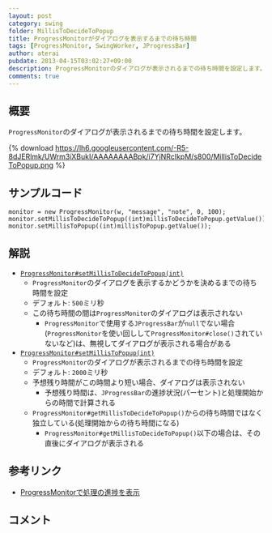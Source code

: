 ```yaml
---
layout: post
category: swing
folder: MillisToDecideToPopup
title: ProgressMonitorがダイアログを表示するまでの待ち時間
tags: [ProgressMonitor, SwingWorker, JProgressBar]
author: aterai
pubdate: 2013-04-15T03:02:27+09:00
description: ProgressMonitorのダイアログが表示されるまでの待ち時間を設定します。
comments: true
---
```

## 概要
`ProgressMonitor`のダイアログが表示されるまでの待ち時間を設定します。

{% download https://lh6.googleusercontent.com/-R5-8dJERlmk/UWrm3iXBukI/AAAAAAAABpk/i7YjNRcIkpM/s800/MillisToDecideToPopup.png %}

## サンプルコード
<pre class="prettyprint"><code>monitor = new ProgressMonitor(w, "message", "note", 0, 100);
monitor.setMillisToDecideToPopup((int)millisToDecideToPopup.getValue());
monitor.setMillisToPopup((int)millisToPopup.getValue());
</code></pre>

## 解説
- [`ProgressMonitor#setMillisToDecideToPopup(int)`](http://docs.oracle.com/javase/jp/6/api/javax/swing/ProgressMonitor.html#getMillisToDecideToPopup%28%29)
    - `ProgressMonitor`のダイアログを表示するかどうかを決めるまでの待ち時間を設定
    - デフォルト: `500`ミリ秒
    - この待ち時間の間は`ProgressMonitor`のダイアログは表示されない
        - `ProgressMonitor`で使用する`JProgressBar`が`null`でない場合(`ProgressMonitor`を使い回しして`ProgressMonitor#close()`されていないなど)は、無視してダイアログが表示される場合がある
- [`ProgressMonitor#setMillisToPopup(int)`](http://docs.oracle.com/javase/jp/6/api/javax/swing/ProgressMonitor.html#getMillisToPopup%28%29)
    - `ProgressMonitor`のダイアログが表示されるまでの待ち時間を設定
    - デフォルト: `2000`ミリ秒
    - 予想残り時間がこの時間より短い場合、ダイアログは表示されない
        - 予想残り時間は、`JProgressBar`の進捗状況(パーセント)と処理開始からの時間で計算される
    - `ProgressMonitor#getMillisToDecideToPopup()`からの待ち時間ではなく独立している(処理開始からの待ち時間になる)
        - `ProgressMonitor#getMillisToDecideToPopup()`以下の場合は、その直後にダイアログが表示される

<!-- dummy comment line for breaking list -->

## 参考リンク
- [ProgressMonitorで処理の進捗を表示](http://ateraimemo.com/Swing/ProgressMonitor.html)

<!-- dummy comment line for breaking list -->

## コメント
